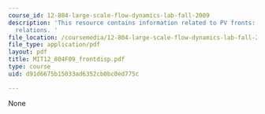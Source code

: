 ```yaml
---
course_id: 12-804-large-scale-flow-dynamics-lab-fall-2009
description: 'This resource contains information related to PV fronts: dispersion
  relations. '
file_location: /coursemedia/12-804-large-scale-flow-dynamics-lab-fall-2009/d91d6675b15033ad6352cb0bc0ed775c_MIT12_804F09_frontdisp.pdf
file_type: application/pdf
layout: pdf
title: MIT12_804F09_frontdisp.pdf
type: course
uid: d91d6675b15033ad6352cb0bc0ed775c

---
```

None